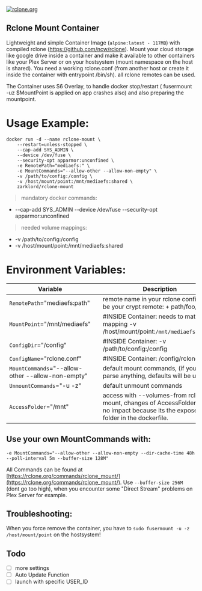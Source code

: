 [rcloneurl]: https://rclone.org

[![rclone.org](https://rclone.org/img/logo_on_dark__horizontal_color.svg)][rcloneurl]

Rclone Mount Container
---

Lightweight and simple Container Image (`alpine:latest - 117MB`) with compiled rclone (https://github.com/ncw/rclone). Mount your cloud storage like google drive inside a container and make it available to other containers like your Plex Server or on your hostsystem (mount namespace on the host is shared). You need a working rclone.conf (from another host or create it inside the container with entrypoint /bin/sh). all rclone remotes can be used.


The Container uses S6 Overlay, to handle docker stop/restart ( fusermount -uz $MountPoint is applied on app crashes also) and also preparing the mountpoint.


# Usage Example:

    docker run -d --name rclone-mount \
        --restart=unless-stopped \
        --cap-add SYS_ADMIN \
        --device /dev/fuse \
        --security-opt apparmor:unconfined \
        -e RemotePath="mediaefs:" \
        -e MountCommands="--allow-other --allow-non-empty" \
        -v /path/to/config:/config \
        -v /host/mount/point:/mnt/mediaefs:shared \
        zarklord/rclone-mount


> mandatory docker commands:

- --cap-add SYS_ADMIN --device /dev/fuse --security-opt apparmor:unconfined


> needed volume mappings:

- -v /path/to/config:/config
- -v /host/mount/point:/mnt/mediaefs:shared


# Environment Variables:

| Variable |  | Description |
|---|--------|----|
|`RemotePath`="mediaefs:path" | |remote name in your rclone config, can be your crypt remote: + path/foo/bar|
|`MountPoint`="/mnt/mediaefs"| |#INSIDE Container: needs to match mapping -v /host/mount/point:`/mnt/mediaefs:shared`|
|`ConfigDir`="/config"| |#INSIDE Container: -v /path/to/config:/config|
|`ConfigName`="rclone.conf"| |#INSIDE Container: /config/rclone.conf|
|`MountCommands`="--allow-other --allow-non-empty"| |default mount commands, (if you not parse anything, defaults will be used)|
|`UnmountCommands`="-u -z"| |default unmount commands|
|`AccessFolder`="/mnt" ||access with --volumes-from rclone-mount, changes of AccessFolder have no impact because its the exposed folder in the dockerfile.|


## Use your own MountCommands with:
```vim
-e MountCommands="--allow-other --allow-non-empty --dir-cache-time 48h --poll-interval 5m --buffer-size 128M"
```

All Commands can be found at [https://rclone.org/commands/rclone_mount/](https://rclone.org/commands/rclone_mount/). Use `--buffer-size 256M` (dont go too high), when you encounter some "Direct Stream" problems on Plex Server for example.

## Troubleshooting:
When you force remove the container, you have to `sudo fusermount -u -z /host/mount/point` on the hostsystem!



Todo
----

* [ ] more settings
* [ ] Auto Update Function
* [ ] launch with specific USER_ID
